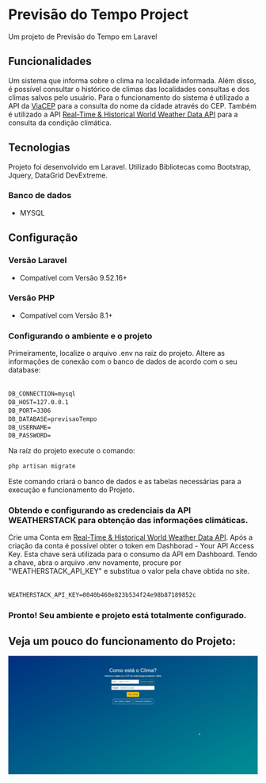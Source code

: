 # Previsão do Tempo Project

Um projeto de Previsão do Tempo em Laravel

## Funcionalidades

Um sistema que informa sobre o clima na localidade informada. Além disso, é possível consultar o histórico de climas das localidades consultas e dos climas salvos pelo usuário.
Para o funcionamento do sistema é utilizado a API da [ViaCEP]([https://weatherstack.com/](https://viacep.com.br/)) para a consulta do nome da cidade através do CEP. Também é utilizado a API [Real-Time & Historical World Weather Data API](https://weatherstack.com/) para a consulta da condição climática.


## Tecnologias

Projeto foi desenvolvido em Laravel. Utilizado Bibliotecas como Bootstrap, Jquery, DataGrid DevExtreme. 
### Banco de dados
- MYSQL

## Configuração

### Versão Laravel
- Compatível com Versão 9.52.16+

### Versão PHP
- Compatível com Versão 8.1+

### Configurando o ambiente e o projeto 

Primeiramente, localize o arquivo .env na raiz do projeto. Altere as informações de conexão com o banco de dados de acordo com o seu database:

```xml

DB_CONNECTION=mysql
DB_HOST=127.0.0.1
DB_PORT=3306
DB_DATABASE=previsaoTempo
DB_USERNAME=
DB_PASSWORD=

```

Na raíz do projeto execute o comando:

```xml
php artisan migrate
```
Este comando criará o banco de dados e as tabelas necessárias para a execução e funcionamento do Projeto.

### Obtendo e configurando as credenciais da API WEATHERSTACK para obtenção das informações climáticas.

Crie uma Conta em [Real-Time & Historical World Weather Data API](https://weatherstack.com/). Após a criação da conta é possível obter o token em Dashborad - Your API Access Key. 
Esta chave será utilizada para o consumo da API em Dashboard.
Tendo a chave, abra o arquivo .env novamente, procure por "WEATHERSTACK_API_KEY" e substitua o valor pela chave obtida no site.

```xml

WEATHERSTACK_API_KEY=0040b460e823b534f24e98b87189852c

```

### Pronto! Seu ambiente e projeto está totalmente configurado. 

## Veja um pouco do funcionamento do Projeto: 
![Alt Text](https://github.com/pedrozanelato/previsaoTempoApp/blob/main/public/gif/previsaoTempoAppGif.gif)
